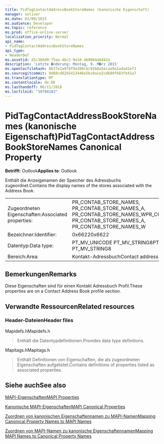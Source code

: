 ```yaml
---
title: PidTagContactAddressBookStoreNames (kanonische Eigenschaft)
manager: soliver
ms.date: 03/09/2015
ms.audience: Developer
ms.topic: reference
ms.prod: office-online-server
localization_priority: Normal
api_name:
- PidTagContactAddressBookStoreNames
api_type:
- HeaderDef
ms.assetid: d1c3b6d9-75aa-4bc2-9a10-4b9664a8d42e
description: 'Letzte �nderung: Montag, 9. M�rz 2015'
ms.openlocfilehash: 0637e1a974f9a380cbc91b0a5ecaa9a1ada42ef3
ms.sourcegitcommit: 9d60cd82b5413446e5bc8ace2cd689f683fb41a7
ms.translationtype: MT
ms.contentlocale: de-DE
ms.lasthandoff: 06/11/2018
ms.locfileid: "19794183"
---
```

# <a name="pidtagcontactaddressbookstorenames-canonical-property"></a><span data-ttu-id="56167-103">PidTagContactAddressBookStoreNames (kanonische Eigenschaft)</span><span class="sxs-lookup"><span data-stu-id="56167-103">PidTagContactAddressBookStoreNames Canonical Property</span></span>

  
  
<span data-ttu-id="56167-104">**Betrifft**: Outlook</span><span class="sxs-lookup"><span data-stu-id="56167-104">**Applies to**: Outlook</span></span> 
  
<span data-ttu-id="56167-105">Enthält die Anzeigenamen der Speicher des Adressbuchs zugeordnet.</span><span class="sxs-lookup"><span data-stu-id="56167-105">Contains the display names of the stores associated with the Address Book.</span></span>
  
|||
|:-----|:-----|
|<span data-ttu-id="56167-106">Zugeordneten Eigenschaften:</span><span class="sxs-lookup"><span data-stu-id="56167-106">Associated properties:</span></span>  <br/> |<span data-ttu-id="56167-107">PR_CONTAB_STORE_NAMES, PR_CONTAB_STORE_NAMES_A, PR_CONTAB_STORE_NAMES_W</span><span class="sxs-lookup"><span data-stu-id="56167-107">PR_CONTAB_STORE_NAMES, PR_CONTAB_STORE_NAMES_A, PR_CONTAB_STORE_NAMES_W</span></span>  <br/> |
|<span data-ttu-id="56167-108">Bezeichner:</span><span class="sxs-lookup"><span data-stu-id="56167-108">Identifier:</span></span>  <br/> |<span data-ttu-id="56167-109">0x6622</span><span class="sxs-lookup"><span data-stu-id="56167-109">0x6622</span></span>  <br/> |
|<span data-ttu-id="56167-110">Datentyp:</span><span class="sxs-lookup"><span data-stu-id="56167-110">Data type:</span></span>  <br/> |<span data-ttu-id="56167-111">PT_MV_UNICODE PT_MV_STRING8</span><span class="sxs-lookup"><span data-stu-id="56167-111">PT_MV_UNICODE, PT_MV_STRING8</span></span>  <br/> |
|<span data-ttu-id="56167-112">Bereich:</span><span class="sxs-lookup"><span data-stu-id="56167-112">Area:</span></span>  <br/> |<span data-ttu-id="56167-113">Kontakt-Adressbuch</span><span class="sxs-lookup"><span data-stu-id="56167-113">Contact address book</span></span>  <br/> |
   
## <a name="remarks"></a><span data-ttu-id="56167-114">Bemerkungen</span><span class="sxs-lookup"><span data-stu-id="56167-114">Remarks</span></span>

<span data-ttu-id="56167-115">Diese Eigenschaften sind für einen Kontakt Adressbuch Profil.</span><span class="sxs-lookup"><span data-stu-id="56167-115">These properties are on a Contact Address Book profile section.</span></span>
  
## <a name="related-resources"></a><span data-ttu-id="56167-116">Verwandte Ressourcen</span><span class="sxs-lookup"><span data-stu-id="56167-116">Related resources</span></span>

### <a name="header-files"></a><span data-ttu-id="56167-117">Header-Dateien</span><span class="sxs-lookup"><span data-stu-id="56167-117">Header files</span></span>

<span data-ttu-id="56167-118">Mapidefs.h</span><span class="sxs-lookup"><span data-stu-id="56167-118">Mapidefs.h</span></span>
  
> <span data-ttu-id="56167-119">Enthält die Datentypdefinitionen.</span><span class="sxs-lookup"><span data-stu-id="56167-119">Provides data type definitions.</span></span>
    
<span data-ttu-id="56167-120">Mapitags.h</span><span class="sxs-lookup"><span data-stu-id="56167-120">Mapitags.h</span></span>
  
> <span data-ttu-id="56167-121">Enthält Definitionen von Eigenschaften, die als zugeordneten Eigenschaften aufgelistet.</span><span class="sxs-lookup"><span data-stu-id="56167-121">Contains definitions of properties listed as associated properties.</span></span>
    
## <a name="see-also"></a><span data-ttu-id="56167-122">Siehe auch</span><span class="sxs-lookup"><span data-stu-id="56167-122">See also</span></span>



[<span data-ttu-id="56167-123">MAPI-Eigenschaften</span><span class="sxs-lookup"><span data-stu-id="56167-123">MAPI Properties</span></span>](mapi-properties.md)
  
[<span data-ttu-id="56167-124">Kanonische MAPI-Eigenschaften</span><span class="sxs-lookup"><span data-stu-id="56167-124">MAPI Canonical Properties</span></span>](mapi-canonical-properties.md)
  
[<span data-ttu-id="56167-125">Zuordnen von kanonischen Eigenschaftennamen zu MAPI-Namen</span><span class="sxs-lookup"><span data-stu-id="56167-125">Mapping Canonical Property Names to MAPI Names</span></span>](mapping-canonical-property-names-to-mapi-names.md)
  
[<span data-ttu-id="56167-126">Zuordnen von MAPI-Namen zu kanonische Eigenschaftennamen</span><span class="sxs-lookup"><span data-stu-id="56167-126">Mapping MAPI Names to Canonical Property Names</span></span>](mapping-mapi-names-to-canonical-property-names.md)

